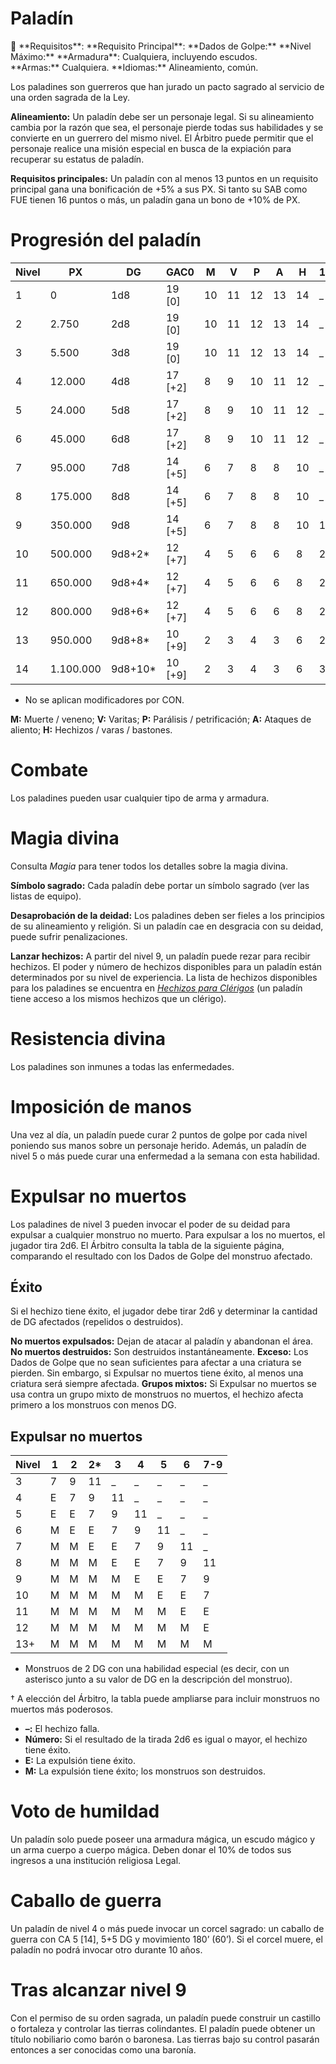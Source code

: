 # Paladín

<aside>
📖 **Requisitos**: 
**Requisito Principal**: 
**Dados de Golpe:** 
**Nivel Máximo:** 
**Armadura**: Cualquiera, incluyendo escudos.
**Armas:** Cualquiera.
**Idiomas:** Alineamiento, común.

</aside>

Los paladines son guerreros que han jurado un pacto sagrado al servicio de una orden sagrada de la Ley.

**Alineamiento:** Un paladín debe ser un personaje legal. Si su alineamiento cambia por la razón que sea, el personaje pierde todas sus habilidades y se convierte en un guerrero del mismo nivel. El Árbitro puede permitir que el personaje realice una misión especial en busca de la expiación para recuperar su estatus de paladín.

**Requisitos principales:** Un paladín con al menos 13 puntos en un requisito principal gana una bonificación de +5% a sus PX. Si tanto su SAB como FUE tienen 16 puntos o más, un paladín gana un bono de +10% de PX.

# Progresión del paladín

| Nivel | PX | DG | GAC0 | M | V | P | A | H | 1 | 2 | 3 |
| --- | --- | --- | --- | --- | --- | --- | --- | --- | --- | --- | --- |
| 1 | 0 | 1d8 | 19 [0] | 10 | 11 | 12 | 13 | 14 | _ | _ | _ |
| 2 | 2.750 | 2d8 | 19 [0] | 10 | 11 | 12 | 13 | 14 | _ | _ | _ |
| 3 | 5.500 | 3d8 | 19 [0] | 10 | 11 | 12 | 13 | 14 | _ | _ | _ |
| 4 | 12.000 | 4d8 | 17 [+2] | 8 | 9 | 10 | 11 | 12 | _ | _ | _ |
| 5 | 24.000 | 5d8 | 17 [+2] | 8 | 9 | 10 | 11 | 12 | _ | _ | _ |
| 6 | 45.000 | 6d8 | 17 [+2] | 8 | 9 | 10 | 11 | 12 | _ | _ | _ |
| 7 | 95.000 | 7d8 | 14 [+5] | 6 | 7 | 8 | 8 | 10 | _ | _ | _ |
| 8 | 175.000 | 8d8 | 14 [+5] | 6 | 7 | 8 | 8 | 10 | _ | _ | _ |
| 9 | 350.000 | 9d8 | 14 [+5] | 6 | 7 | 8 | 8 | 10 | 1 | _ | _ |
| 10 | 500.000 | 9d8+2* | 12 [+7] | 4 | 5 | 6 | 6 | 8 | 2 | _ | _ |
| 11 | 650.000 | 9d8+4* | 12 [+7] | 4 | 5 | 6 | 6 | 8 | 2 | 1 | _ |
| 12 | 800.000 | 9d8+6* | 12 [+7] | 4 | 5 | 6 | 6 | 8 | 2 | 2 | _ |
| 13 | 950.000 | 9d8+8* | 10 [+9] | 2 | 3 | 4 | 3 | 6 | 2 | 2 | 1 |
| 14 | 1.100.000 | 9d8+10* | 10 [+9] | 2 | 3 | 4 | 3 | 6 | 3 | 2 | 1 |

* No se aplican modificadores por CON.

**M:** Muerte / veneno; **V:** Varitas; **P:** Parálisis / petrificación; **A:** Ataques de aliento; **H:** Hechizos / varas / bastones.

# Combate

Los paladines pueden usar cualquier tipo de arma y armadura.

# Magia divina

Consulta *Magia* para tener todos los detalles sobre la magia divina.

**Símbolo sagrado:** Cada paladín debe portar un símbolo sagrado (ver las listas de equipo).

**Desaprobación de la deidad:** Los paladines deben ser fieles a los principios de su alineamiento y religión. Si un paladín cae en desgracia con su deidad, puede sufrir penalizaciones.

**Lanzar hechizos:** A partir del nivel 9, un paladín puede rezar para recibir hechizos. El poder y número de hechizos disponibles para un paladín están determinados por su nivel de experiencia. La lista de hechizos disponibles para los paladines se encuentra en *[Hechizos para Clérigos](https://www.notion.so/ec0de6e71a6d444da654e1817eea8955?pvs=21)* (un paladín tiene acceso a los mismos hechizos que un clérigo).

# Resistencia divina

Los paladines son inmunes a todas las enfermedades.

# Imposición de manos

Una vez al día, un paladín puede curar 2 puntos de golpe por cada nivel poniendo sus manos sobre un personaje herido. Además, un paladín de nivel 5 o más puede curar una enfermedad a la semana con esta habilidad.

# Expulsar no muertos

Los paladines de nivel 3 pueden invocar el poder de su deidad para expulsar a cualquier monstruo no muerto. Para expulsar a los no muertos, el jugador tira 2d6. El Árbitro consulta la tabla de la siguiente página, comparando el resultado con los Dados de Golpe del monstruo afectado.

## Éxito

Si el hechizo tiene éxito, el jugador debe tirar 2d6 y determinar la cantidad de DG afectados (repelidos o destruidos).

**No muertos expulsados:** Dejan de atacar al paladín y abandonan el área.
**No muertos destruidos:** Son destruidos instantáneamente.
**Exceso:** Los Dados de Golpe que no sean suficientes para afectar a una criatura se pierden. Sin embargo, si Expulsar no muertos tiene éxito, al menos una criatura será siempre afectada.
**Grupos mixtos:** Si Expulsar no muertos se usa contra un grupo mixto de monstruos no muertos, el hechizo afecta primero a los monstruos con menos DG.

## Expulsar no muertos

| Nivel | 1 | 2 | 2* | 3 | 4 | 5 | 6 | 7-9 |
| --- | --- | --- | --- | --- | --- | --- | --- | --- |
| 3 | 7 | 9 | 11 | _ | _ | _ | _ | _ |
| 4 | E | 7 | 9 | 11 | _ | _ | _ | _ |
| 5 | E | E | 7 | 9 | 11 | _ | _ | _ |
| 6 | M | E | E | 7 | 9 | 11 | _ | _ |
| 7 | M | M | E | E | 7 | 9 | 11 | _ |
| 8 | M | M | M | E | E | 7 | 9 | 11 |
| 9 | M | M | M | M | E | E | 7 | 9 |
| 10 | M | M | M | M | M | E | E | 7 |
| 11 | M | M | M | M | M | M | E | E |
| 12 | M | M | M | M | M | M | M | E |
| 13+ | M | M | M | M | M | M | M | M |

* Monstruos de 2 DG con una habilidad especial (es decir, con un asterisco junto a su valor de DG en la descripción del monstruo).

† A elección del Árbitro, la tabla puede ampliarse para incluir monstruos no muertos más poderosos.

- **–:** El hechizo falla.
- **Número:** Si el resultado de la tirada 2d6 es igual o mayor, el hechizo tiene éxito.
- **E:** La expulsión tiene éxito.
- **M:** La expulsión tiene éxito; los monstruos son destruidos.

# Voto de humildad

Un paladín solo puede poseer una armadura mágica, un escudo mágico y un arma cuerpo a cuerpo mágica. Deben donar el 10% de todos sus ingresos a una institución religiosa Legal.

# Caballo de guerra

Un paladín de nivel 4 o más puede invocar un corcel sagrado: un caballo de guerra con CA 5 [14], 5+5 DG y movimiento 180’ (60’). Si el corcel muere, el paladín no podrá invocar otro durante 10 años.

# Tras alcanzar nivel 9

Con el permiso de su orden sagrada, un paladín puede construir un castillo o fortaleza y controlar las tierras colindantes. El paladín puede obtener un título nobiliario como barón o baronesa. Las tierras bajo su control pasarán entonces a ser conocidas como una baronía.